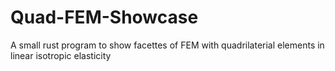 # Quad-FEM-Showcase
A small rust program to show facettes of FEM with quadrilaterial elements in linear isotropic elasticity
